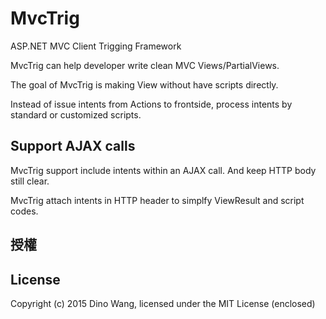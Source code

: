 # MvcTrig
ASP.NET MVC Client Trigging Framework

MvcTrig can help developer write clean MVC Views/PartialViews.

The goal of MvcTrig is making View without have scripts directly.

Instead of issue intents from Actions to frontside, process intents by standard or customized scripts.

## Support AJAX calls

MvcTrig support include intents within an AJAX call. And keep HTTP body still clear.

MvcTrig attach intents in HTTP header to simplfy ViewResult and script codes.

## 授權

## License

Copyright (c) 2015 Dino Wang, licensed under the MIT License (enclosed)

